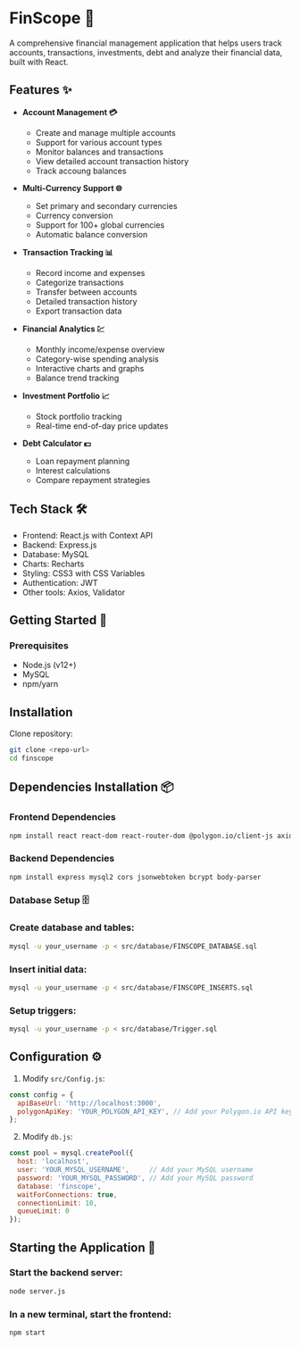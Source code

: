 # FinScope 🏦

A comprehensive financial management application that helps users track accounts, transactions, investments, debt and analyze their financial data, built with React.

## Features ✨

- **Account Management 💳**
  - Create and manage multiple accounts
  - Support for various account types
  - Monitor balances and transactions
  - View detailed account transaction history
  - Track accoung balances

- **Multi-Currency Support 🌐**
  - Set primary and secondary currencies
  - Currency conversion
  - Support for 100+ global currencies
  - Automatic balance conversion

- **Transaction Tracking 📊** 
  - Record income and expenses
  - Categorize transactions
  - Transfer between accounts
  - Detailed transaction history
  - Export transaction data

- **Financial Analytics 💹**
  - Monthly income/expense overview
  - Category-wise spending analysis  
  - Interactive charts and graphs
  - Balance trend tracking

- **Investment Portfolio 📈**
  - Stock portfolio tracking
  - Real-time end-of-day price updates

- **Debt Calculator 💵**
  - Loan repayment planning
  - Interest calculations
  - Compare repayment strategies

## Tech Stack 🛠️

- Frontend: React.js with Context API
- Backend: Express.js
- Database: MySQL 
- Charts: Recharts
- Styling: CSS3 with CSS Variables
- Authentication: JWT
- Other tools: Axios, Validator

## Getting Started 🚀

### Prerequisites

- Node.js (v12+)
- MySQL
- npm/yarn

## Installation

Clone repository:
```bash
git clone <repo-url>
cd finscope
```

## Dependencies Installation 📦

### Frontend Dependencies
```bash
npm install react react-dom react-router-dom @polygon.io/client-js axios react-chartjs-2 recharts
```

### Backend Dependencies
```bash
npm install express mysql2 cors jsonwebtoken bcrypt body-parser
```

### Database Setup 🗄️

### Create database and tables:
```bash
mysql -u your_username -p < src/database/FINSCOPE_DATABASE.sql
```

### Insert initial data:
```bash
mysql -u your_username -p < src/database/FINSCOPE_INSERTS.sql
```

### Setup triggers:
```bash
mysql -u your_username -p < src/database/Trigger.sql
```

## Configuration ⚙️

1. Modify `src/Config.js`:
```javascript
const config = {
  apiBaseUrl: 'http://localhost:3000',
  polygonApiKey: 'YOUR_POLYGON_API_KEY', // Add your Polygon.io API key here
};
```

2. Modify `db.js`:
```javascript
const pool = mysql.createPool({
  host: 'localhost',
  user: 'YOUR_MYSQL_USERNAME',     // Add your MySQL username
  password: 'YOUR_MYSQL_PASSWORD', // Add your MySQL password
  database: 'finscope',
  waitForConnections: true,
  connectionLimit: 10,
  queueLimit: 0
});
```

## Starting the Application 🚀

### Start the backend server:
```bash
node server.js
```

### In a new terminal, start the frontend:
```bash
npm start
```